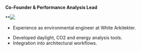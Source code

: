 **Co-Founder & Performance Analysis Lead**

**![](https://lh7-rt.googleusercontent.com/slidesz/AGV_vUeM5G75lor8Wtut3U0E1qdK8fNVw9kS5kCtVcOnxqq6KFLzPgdar8e4SdKfsUEu5AvW8XXd1a-be8GFm2U5EvWXt1yuihuusw8Ba7zfw1LRrGr-Nve5N9wdwU0eoHXF45PD9zcaotAFoHjre8DuAwBSykxBEcue=nw?key=I8BQQG8YZJZNHPUlpXffmg)

* Experience as environmental engineer at White Arkitekter.
- Developed daylight, CO2 and energy analysis tools.
- Integration into architectural workflows.